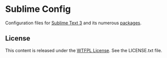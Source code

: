 Sublime Config
==============
Configuration files for [Sublime Text 3](http://www.sublimetext.com/3) and its numerous [packages](packagecontrol.io).

License
-------
This content is released under the [WTFPL License](http://www.wtfpl.net).
See the LICENSE.txt file.
